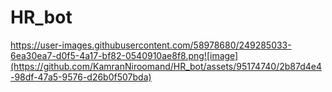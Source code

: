 # HR_bot
https://user-images.githubusercontent.com/58978680/249285033-6ea30ea7-d0f5-4a17-bf82-0540910ae8f8.png![image](https://github.com/KamranNiroomand/HR_bot/assets/95174740/2b87d4e4-98df-47a5-9576-d26b0f507bda)
